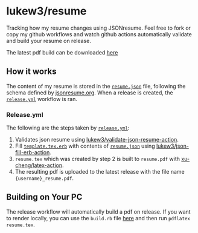 # lukew3/resume
Tracking how my resume changes using JSONresume. Feel free to fork or copy my github workflows and watch github actions automatically validate and build your resume on release.

The latest pdf build can be downloaded [here](https://github.com/lukew3/resume/releases/latest/download/lukew3_resume.pdf)


## How it works
The content of my resume is stored in the [`resume.json`](https://github.com/lukew3/resume/blob/main/resume.json) file, following the schema defined by [jsonresume.org](https://jsonresume.org/schema/). When a release is created, the [`release.yml`](https://github.com/lukew3/resume/blob/main/.github/workflows/release.yml) workflow is ran.

### Release.yml
The following are the steps taken by [`release.yml`](https://github.com/lukew3/resume/blob/main/.github/workflows/release.yml):
1. Validates json resume using [lukew3/validate-json-resume-action](https://github.com/lukew3/validate-json-resume-action).
2. Fill [`template.tex.erb`](https://github.com/lukew3/resume/blob/main/template.tex.erb) with contents of [`resume.json`](https://github.com/lukew3/resume/blob/main/resume.json) using [lukew3/json-fill-erb-action](https://github.com/lukew3/json-fill-erb-action).
3. `resume.tex` which was created by step 2 is built to `resume.pdf` with [xu-cheng/latex-action](https://github.com/xu-cheng/latex-action).
4. The resulting pdf is uploaded to the latest release with the file name `{username}_resume.pdf`.

## Building on Your PC
The release workflow will automatically build a pdf on release. If you want to render locally, you can use the `build.rb` file [here](https://github.com/lukew3/resume/blob/local-build/build.rb) and then run `pdflatex resume.tex`.
